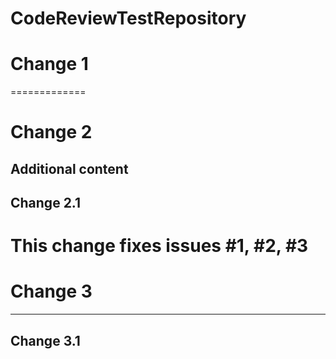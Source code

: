 
# CodeReviewTestRepository
# Change 1
=============
# Change 2
Additional content
-------------
## Change 2.1
This change fixes issues #1, #2, #3
=============
# Change 3
-------------
## Change 3.1

